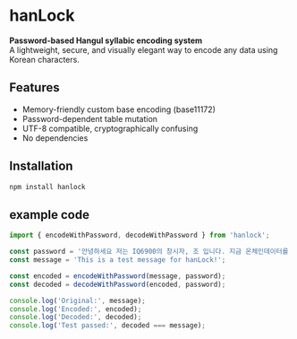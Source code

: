 # hanLock 

**Password-based Hangul syllabic encoding system**  
A lightweight, secure, and visually elegant way to encode any data using Korean characters.

## Features

- Memory-friendly custom base encoding (base11172)
- Password-dependent table mutation
- UTF-8 compatible, cryptographically confusing
- No dependencies

## Installation

```bash
npm install hanlock
```

## example code
```js
import { encodeWithPassword, decodeWithPassword } from 'hanlock';

const password = '안녕하세요 저는 IQ6900의 창시자, 조 입니다. 지금 온체인데이터를 위한 암호화 인코딩을 만들고 있습니다. 블록체인에는 모든 데이터가 공개되므로 암호화 인코딩은 필수입니다. 양자컴퓨터도 이것을 풀수 없을거예요.';
const message = 'This is a test message for hanLock!';

const encoded = encodeWithPassword(message, password);
const decoded = decodeWithPassword(encoded, password);

console.log('Original:', message);
console.log('Encoded:', encoded);
console.log('Decoded:', decoded);
console.log('Test passed:', decoded === message);